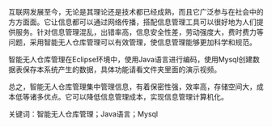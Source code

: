 互联网发展至今，无论是其理论还是技术都已经成熟，而且它广泛参与在社会中的方方面面。它让信息都可以通过网络传播，搭配信息管理工具可以很好地为人们提供服务。针对信息管理混乱，出错率高，信息安全性差，劳动强度大，费时费力等问题，采用智能无人仓库管理可以有效管理，使信息管理能够更加科学和规范。

智能无人仓库管理在Eclipse环境中，使用Java语言进行编码，使用Mysql创建数据表保存本系统产生的数据，具体功能请看文件夹里面的演示视频。

总之，智能无人仓库管理集中管理信息，有着保密性强，效率高，存储空间大，成本低等诸多优点。它可以降低信息管理成本，实现信息管理计算机化。

关键词：智能无人仓库管理；Java语言；Mysql
